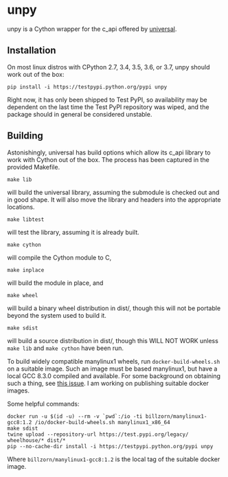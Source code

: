 # unpy

unpy is a Cython wrapper for the c_api offered by [universal](https://github.com/stillwater-sc/universal).

## Installation
On most linux distros with CPython 2.7, 3.4, 3.5, 3.6, or 3.7, unpy should work out of the box:

```
pip install -i https://testpypi.python.org/pypi unpy
```

Right now, it has only been shipped to Test PyPI, so availability may be dependent on
the last time the Test PyPI repository was wiped, and the package should in general
be considered unstable.

## Building
Astonishingly, universal has build options which allow its c_api library to work
with Cython out of the box. The process has been captured in the provided Makefile.

```
make lib
```
will build the universal library, assuming the submodule is checked out and in good shape.
It will also move the library and headers into the appropriate locations.
```
make libtest
```
will test the library, assuming it is already built.
```
make cython
```
will compile the Cython module to C,
```
make inplace
```
will build the module in place, and
```
make wheel
```
will build a binary wheel distribution in dist/, though this will not be portable
beyond the system used to build it.
```
make sdist
```
will build a source distribution in dist/, though this WILL NOT WORK
unless `make lib` and `make cython` have been run.

To build widely compatible manylinux1 wheels, run `docker-build-wheels.sh` on a suitable image.
Such an image must be based manylinux1, but have a local GCC 8.3.0 compiled and available.
For some background on obtaining such a thing, see
[this issue](https://github.com/pypa/manylinux/issues/118#issuecomment-472380364).
I am working on publishing suitable docker images.

Some helpful commands:
```
docker run -u $(id -u) --rm -v `pwd`:/io -ti billzorn/manylinux1-gcc8:1.2 /io/docker-build-wheels.sh manylinux1_x86_64
make sdist
twine upload --repository-url https://test.pypi.org/legacy/ wheelhouse/* dist/*
pip --no-cache-dir install -i https://testpypi.python.org/pypi unpy
```
Where `billzorn/manylinux1-gcc8:1.2` is the local tag of the suitable docker image.
